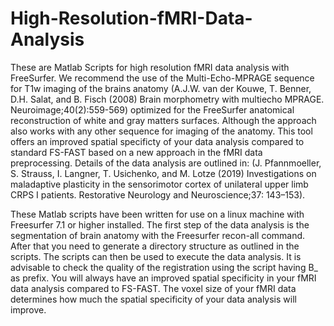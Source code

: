 # High-Resolution-fMRI-Data-Analysis

These are Matlab Scripts for high resolution fMRI data analysis with FreeSurfer. We recommend the use of the Multi-Echo-MPRAGE sequence for T1w imaging of the brains anatomy 
(A.J.W. van der Kouwe, T. Benner, D.H. Salat, and B. Fisch (2008) Brain morphometry with multiecho MPRAGE. Neuroimage;40(2):559-569) optimized for the FreeSurfer anatomical 
reconstruction of white and gray matters surfaces. Although the approach also works with any other sequence for imaging of the anatomy. This tool offers an improved spatial 
specificty of your data analysis compared to standard FS-FAST based on a new approach in the fMRI data preprocessing. Details of the data analysis are outlined in: 
(J. Pfannmoeller, S. Strauss, I. Langner, T. Usichenko, and M. Lotze (2019) Investigations on maladaptive plasticity in the sensorimotor cortex of unilateral upper limb 
CRPS I patients. Restorative Neurology and Neuroscience;37: 143–153).

These Matlab scripts have been written for use on a linux machine with Freesurfer 7.1 or higher installed. The first step of the data analysis is the segmentation of brain 
anatomy with the Freesurfer recon-all command. After that you need to generate a directory structure as outlined in the scripts. The scripts can then be used to execute the 
data analysis. It is advisable to check the quality of the registration using the script having B_ as prefix. You will always have an improved spatial specificity in your 
fMRI data analysis compared to FS-FAST. The voxel size of your fMRI data determines how much the spatial specificity of your data analysis will improve. 
